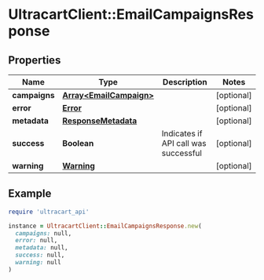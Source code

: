 # UltracartClient::EmailCampaignsResponse

## Properties

| Name | Type | Description | Notes |
| ---- | ---- | ----------- | ----- |
| **campaigns** | [**Array&lt;EmailCampaign&gt;**](EmailCampaign.md) |  | [optional] |
| **error** | [**Error**](Error.md) |  | [optional] |
| **metadata** | [**ResponseMetadata**](ResponseMetadata.md) |  | [optional] |
| **success** | **Boolean** | Indicates if API call was successful | [optional] |
| **warning** | [**Warning**](Warning.md) |  | [optional] |

## Example

```ruby
require 'ultracart_api'

instance = UltracartClient::EmailCampaignsResponse.new(
  campaigns: null,
  error: null,
  metadata: null,
  success: null,
  warning: null
)
```

